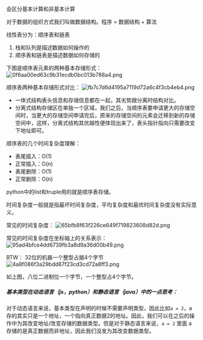 会区分基本计算和非基本计算

对于数据的组织方式我们叫做数据结构。程序 = 数据结构 + 算法

线性表分为：顺序表和链表

1. 栈和队列是描述数据如何操作的
2. 顺序表和链表是描述数据如何存储的

下图是顺序表元素的两种基本存储形式：
![0f6aa00ed63c9b31ecdb0bc013b788a4.png](https://raw.githubusercontent.com/clown-0726/mypicsbed/master/%E9%87%8D%E5%AD%A6%E6%95%B0%E6%8D%AE%E7%BB%93%E6%9E%84/%E9%A1%BA%E5%BA%8F%E8%A1%A8%E5%85%83%E7%B4%A0%E7%9A%84%E4%B8%A4%E7%A7%8D%E5%9F%BA%E6%9C%AC%E5%AD%98%E5%82%A8%E5%BD%A2%E5%BC%8F.jpg)

顺序表两种基本存储形式对比：
![fb7c7d6d4195a7119d72a6c4f3cb4eb4.png](https://raw.githubusercontent.com/clown-0726/mypicsbed/master/%E9%87%8D%E5%AD%A6%E6%95%B0%E6%8D%AE%E7%BB%93%E6%9E%84/%E9%A1%BA%E5%BA%8F%E8%A1%A8%E4%B8%A4%E7%A7%8D%E5%9F%BA%E6%9C%AC%E5%AD%98%E5%82%A8%E5%BD%A2%E5%BC%8F%E5%AF%B9%E6%AF%94.jpg)

- 一体式结构表头信息和存储信息都在一起，其劣势跟分离时结构对比。
- 分离式结构存储区在单独一个区域，我们之后，当顺序表要申请更大的存储空间时，当更大的存储空间申请完后，原来的存储空间的元素会迁移到新的存储空间中，这样，分离式结构其优越性便体现出来了，表头指针指向只需要改变下地址即可。

顺序表的几个时间复杂度理解：
- 表尾插入：O(1)
- 正常插入：O(n)
- 表尾删除：O(1)
- 正常删除：O(n)

python中的list和truple用的就是顺序表存储。

时间复杂度一般就是指最坏时间复杂度，平均复杂度和最优时间复杂度没有实际意义。

常见的时间复杂度：
![65bfb8f63f226ce649f719823608d82d.png](https://raw.githubusercontent.com/clown-0726/mypicsbed/master/%E9%87%8D%E5%AD%A6%E6%95%B0%E6%8D%AE%E7%BB%93%E6%9E%84/%E5%B8%B8%E8%A7%81%E7%9A%84%E6%97%B6%E9%97%B4%E5%A4%8D%E6%9D%82%E5%BA%A6.jpg)

常见的时间复杂度在坐标轴上的关系表示：
![95ad4bfce4dd6739fb3a8d9a36d00b49.png](https://raw.githubusercontent.com/clown-0726/mypicsbed/master/%E9%87%8D%E5%AD%A6%E6%95%B0%E6%8D%AE%E7%BB%93%E6%9E%84/%E5%B8%B8%E8%A7%81%E7%9A%84%E6%97%B6%E9%97%B4%E5%A4%8D%E6%9D%82%E5%BA%A6%E5%9C%A8%E5%9D%90%E6%A0%87%E8%BD%B4%E4%B8%8A%E7%9A%84%E5%85%B3%E7%B3%BB.jpg)

BTW：
32位的机器一个整型占据4个字节
![4a8f086f3a29bdd87f23cd3cd72a8ff3.png](https://raw.githubusercontent.com/clown-0726/mypicsbed/master/%E9%87%8D%E5%AD%A6%E6%95%B0%E6%8D%AE%E7%BB%93%E6%9E%84/%E4%B8%80%E4%B8%AA%E6%95%B4%E5%9E%8B%E5%8D%A0%E6%8D%AE4%E4%B8%AA%E5%AD%97%E8%8A%82.jpg)

如上图，八位二进制位一个字节，一个整型占4个字节。

##### 基本类型在动态语言（js，python）和静态语言（java）中的一点思考：
对于动态语言来说，基本类型在声明的时候不需要声明类型，因此比如`a = 2`，a存的其实只是一个地址，一个指向真正数据2的地址。因此，我们可以在之后的操作中为其改变地址/改变存储的数据类型。但是对于静态语言来说，`a = 2` 里面 a 存储的是真正数据而非地址，因此我们没发为其改变数据类型。
